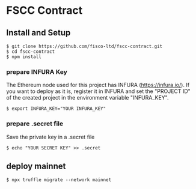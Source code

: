 # FSCC Contract

## Install and Setup

```
$ git clone https://github.com/fisco-ltd/fscc-contract.git
$ cd fscc-contract
$ npm install
```

### prepare INFURA Key

The Ethereum node used for this project has INFURA (https://infura.io/).
If you want to deploy as it is, register it in INFURA and set the "PROJECT ID" of the created project in the environment variable "INFURA_KEY".

```
$ export INFURA_KEY="YOUR INFURA_KEY"
```

### prepare .secret file

Save the private key in a .secret file

```
$ echo "YOUR SECRET KEY" >> .secret
```

## deploy mainnet

```
$ npx truffle migrate --network mainnet
```
